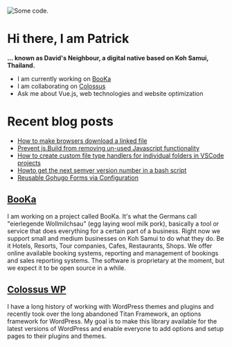 ![][header1]

# Hi there, I am Patrick

**... known as David's Neighbour, a digital native based on Koh Samui, Thailand.**

- I am currently working on [BooKa](https://github.com/getbooka)
- I am collaborating on [Colossus](https://github.com/colossus-wp)
- Ask me about Vue.js, web technologies and website optimization

# Recent blog posts
<!-- KOLLITSCH:START -->
- [How to make browsers download a linked file](https://kollitsch.dev/blog/2023/how-to-make-browsers-download-a-linked-file/)
- [Prevent js.Build from removing un-used Javascript functionality](https://kollitsch.dev/blog/2023/prevent-jsbuild-from-removing-un-unused-javascript-functionality/)
- [How to create custom file type handlers for individual folders in VSCode projects](https://kollitsch.dev/blog/2023/custom-file-type-handler-for-subfolders-in-vscode-projects/)
- [Howto get the next semver version number in a bash script](https://kollitsch.dev/blog/2023/get-the-next-semver-version/)
- [Reusable Gohugo Forms via Configuration](https://kollitsch.dev/blog/2023/reusable-gohugo-forms-via-configuration/)
<!-- KOLLITSCH:END -->

## [BooKa](https://github.com/getbooka)

I am working on a project called BooKa. It's what the Germans call "eierlegende Wollmilchsau" (egg laying wool milk pork), basically a tool or service that does everything for a certain part of a business. Right now we support small and medium businesses on Koh Samui to do what they do. Be it Hotels, Resorts, Tour companies, Cafes, Restaurants, Shops. We offer online available booking systems, reporting and management of bookings and sales reporting systems. The software is proprietary at the moment, but we expect it to be open source in a while.

## [Colossus WP](https://github.com/colossus-wp)

I have a long history of working with WordPress themes and plugins and recently took over the long abandoned Titan Framework, an options framework for WordPress. My goal is to make this library available for the latest versions of WordPress and enable everyone to add options and setup pages to their plugins and themes. 

[header1]: https://raw.githubusercontent.com/davidsneighbour/davidsneighbour/master/static/header1.jpg "Some code."
[header3]: https://raw.githubusercontent.com/davidsneighbour/davidsneighbour/master/static/header3.jpg "Some code."


